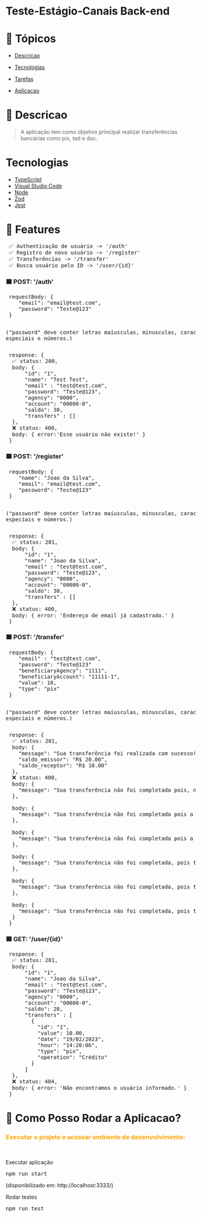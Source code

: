 <h1>Teste-Estágio-Canais Back-end</h1>

# 📌 Tópicos

<!--ts-->

- [Descricao](#-Descricao)
- [Tecnologias](#-Tecnologias)
- [Tarefas](#-Features)
- [Aplicacao](#-Como-Posso-Rodar-a-Aplicacao?)
  
  <!--te-->

# 📄 Descricao

> A aplicação tem como objetivo principal realizar transferências bancárias como pix, ted e doc.

# Tecnologias

- [TypeScript](https://www.typescriptlang.org)
- [Visual Studio Code](https://code.visualstudio.com/)
- [Node](https://nodejs.org/en/)
- [Zod](https://zod.dev/)
- [Jest](https://jestjs.io/pt-BR/) 


# 🎯 Features

<pre>
 ✅ Authenticação de usuário -> '/auth'
 ✅ Registro de novo usuário -> '/register'
 ✅ Transferências -> '/transfer'
 ✅ Busca usuário pelo ID -> '/user/{id}'
</pre>

<h3>🟦 POST:  '/auth'</h3>
<pre>
 requestBody: {
    "email": "email@test.com",
    "password": "Teste@123"
 }

 ("password" deve conter letras maíusculas, minusculas, caracteres especiais e números.)
</pre>
<pre>
 response: {
  ✅ status: 200,
  body: {
      "id": "1",
      "name": "Test Test",
      "email" : "test@test.com",
      "password": "Teste@123",
      "agency": "0000",
      "account": "00000-0",
      "saldo": 30,
      "transfers" : []
  },
  ❌ status: 400,
  body: { error:'Esse usuário não existe!' }
 }
</pre>

<h3>🟦 POST:  '/register'</h3>
<pre>
 requestBody: {
    "name": "Joao da Silva",
    "email": "email@test.com",
    "password": "Teste@123"
 }

 ("password" deve conter letras maíusculas, minusculas, caracteres especiais e números.)
</pre>
<pre>
 response: {
  ✅ status: 201,
  body: {
      "id": "1",
      "name": "Joao da Silva",
      "email" : "test@test.com",
      "password": "Teste@123",
      "agency": "0000",
      "account": "00000-0",
      "saldo": 30,
      "transfers" : []
  },
  ❌ status: 400,
  body: { error: 'Endereço de email já cadastrado.' }
 }
</pre>

<h3>🟦 POST:  '/transfer'</h3>
<pre>
 requestBody: {
    "email" : "test@test.com",
    "password": "Teste@123"
    "beneficiaryAgency": "1111",
    "beneficiaryAccount": "11111-1",
    "value": 10,
    "type": "pix"
 }

 ("password" deve conter letras maíusculas, minusculas, caracteres especiais e números.)
</pre>
<pre>
 response: {
  ✅ status: 201,
  body: {
    "message": "Sua transferência foi realizada com sucesso!",
    "saldo_emissor": "R$ 20.00",
    "saldo_receptor": "R$ 10.00"
  },
  ❌ status: 400,
  body: { 
    "message": "Sua transferência não foi completada pois, não é possivel realizar uma transferência para a sua própria conta." 
  },

  body: { 
    "message": "Sua transferência não foi completada pois a senha informada está incorreta." 
  },

  body: { 
    "message": "Sua transferência não foi completada pois a agencia e conta informada não existem."
  },

  body: { 
    "message": "Sua transferência não foi completada, pois transferências PIX tem um valor limite de R$5.000,00"
  },

  body: { 
    "message": "Sua transferência não foi completada, pois transferências TED tem um valor mínimo de R$5.000,00 e máximo de R$10.000,00"
  },

  body: { 
    "message": "Sua transferência não foi completada, pois transferências DOC tem um valor mínimo de R$10.000,00"
  }
 }
</pre>

<h3>🟩 GET:  '/user/{id}'</h3>
<pre>
 response: {
  ✅ status: 201,
  body: {
      "id": "1",
      "name": "Joao da Silva",
      "email" : "test@test.com",
      "password": "Teste@123",
      "agency": "0000",
      "account": "00000-0",
      "saldo": 20,
      "transfers" : [
        {
          "id": "1",
          "value": 10.00,
          "date": "19/02/2023",
          "hour": "14:20:06",
          "type": "pix",
          "operation": "Crédito"
        }
      ]
  },
  ❌ status: 404,
  body: { error: 'Não encontramos o usuário informado.' }
 }
</pre>

# 📑 Como Posso Rodar a Aplicacao?

<h3 style='color: orange'>Executar o projeto e acessar ambiente de desenvolvimento:</h3>
<br/>
<p>Executar aplicação</p>
<pre>npm run start</pre>
(disponibilizado em: http://localhost:3333/)

<br/>
<p>Rodar testes</p>
<pre>npm run test</pre> 
